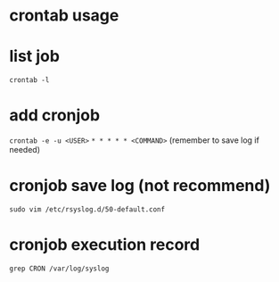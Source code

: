 # crontab usage
# list job
`crontab -l`
# add cronjob
`crontab -e -u <USER>`
`* * * * * <COMMAND>` (remember to save log if needed)
# cronjob save log (not recommend)
`sudo vim /etc/rsyslog.d/50-default.conf`
# cronjob execution record
`grep CRON /var/log/syslog`